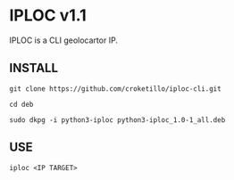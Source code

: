 # IPLOC v1.1

IPLOC is a CLI geolocartor IP.


## INSTALL

```git clone https://github.com/croketillo/iploc-cli.git```

```cd deb ```

```sudo dkpg -i python3-iploc python3-iploc_1.0-1_all.deb ```

## USE

```iploc <IP TARGET> ```







